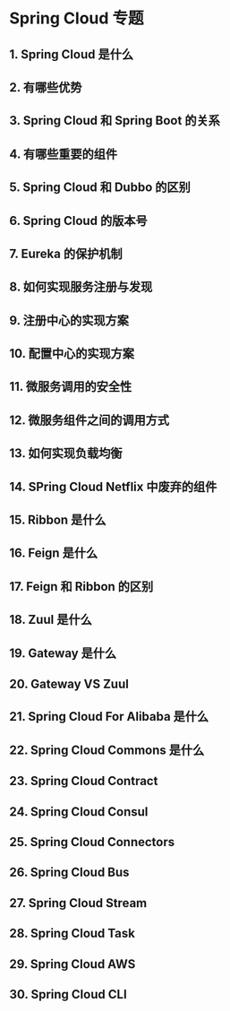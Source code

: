 # Spring Cloud 专题

## 1. Spring Cloud 是什么

## 2. 有哪些优势

## 3. Spring Cloud 和 Spring Boot 的关系

## 4. 有哪些重要的组件

## 5. Spring Cloud 和 Dubbo 的区别

## 6. Spring Cloud 的版本号

## 7. Eureka 的保护机制

## 8. 如何实现服务注册与发现

## 9. 注册中心的实现方案

## 10. 配置中心的实现方案

## 11. 微服务调用的安全性

## 12. 微服务组件之间的调用方式

## 13. 如何实现负载均衡

## 14. SPring Cloud Netflix 中废弃的组件

## 15. Ribbon 是什么

## 16. Feign 是什么

## 17. Feign 和 Ribbon 的区别

## 18. Zuul 是什么

## 19. Gateway 是什么

## 20. Gateway VS Zuul

## 21. Spring Cloud For Alibaba 是什么

## 22. Spring Cloud Commons 是什么

## 23. Spring Cloud Contract

## 24. Spring Cloud Consul

## 25. Spring Cloud Connectors

## 26. Spring Cloud Bus

## 27. Spring Cloud Stream

## 28. Spring Cloud Task

## 29. Spring Cloud AWS

## 30. Spring Cloud CLI
